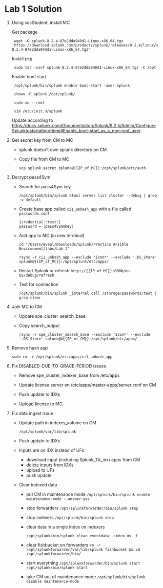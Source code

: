 # Lab 1 Solution

1. Using sccStudent, install MC
    
    Get package
    
        wget -O splunk-8.2.4-87e2dda940d1-Linux-x86_64.tgz 'https://download.splunk.com/products/splunk/releases/8.2.4/linux/splunk-8.2.4-87e2dda940d1-Linux-x86_64.tgz'
    
    Install pkg

        sudo tar -xzvf splunk-8.2.4-87e2dda940d1-Linux-x86_64.tgz -C /opt

    Enable boot start
       
        /opt/splunk/bin/splunk enable boot-start -user splunk
        
        chown -R splunk /opt/splunk/

        sudo su - root
    
        vim /etc/init.d/splunk

    Update according to https://docs.splunk.com/Documentation/Splunk/8.2.5/Admin/ConfigureSplunktostartatboottime#Enable_boot-start_as_a_non-root_user

1. Get secret key from CM to MC
    - splunk doesn't own splunk directory on CM

    - Copy file from CM to MC
        
        `scp splunk.secret splunk@{{IP_of_MC}}:/opt/splunk/etc/auth`

1. Decrypt pass4Sym
    
    - Search for pass4Sym key
    
        `/opt/splunk/bin/splunk btool server list cluster --debug | grep -v default`

    - Create base app called `ci1_unhash_app` with a file called `passwords.conf`
    
        ```
        [credential::test:]
        password = (pass4Symmkey)
        ```

    - Add app to MC (in new terminal)
    
        ```
        cd "/Users/eveal/Downloads/Splunk/Practice Ansible Environment/labs/Lab 1"

        rsync -r ci1_unhash_app --exclude 'Icon*' --exclude '.DS_Store' splunk@{{IP_of_MC}}:/opt/splunk/etc/apps/
        ```
    
   -  Restart Splunk or refresh `http://{{IP_of_MC}}:8000/en-US/debug/refresh `

    - Test for connection
        
        ```
        /opt/splunk/bin/splunk _internal call /storage/passwords/test | grep clear
        ```
    
1. Join MC to CM

    - Update spe_cluster_search_base
    
    - Copy search_output
    
       ```
       rsync -r spe_cluster_search_base --exclude 'Icon*' --exclude '.DS_Store' splunk@4{{IP_of_CM}}:/opt/splunk/etc/apps/
       ```

1. Remove hash app
    
    `sudo rm -r /opt/splunk/etc/apps/ci1_unhash_app`

1. Fix DISABLED-DUE-TO-GRACE-PERIOD issues
    
    - Remove spe_cluster_indexer_base from /etc/apps
    
    - Update license server on /etc/apps/master-apps/server.conf on CM
    
    - Push update to IDXs
    
    - Upload license to MC

1. Fix data ingest issue
    
    - Update path in indexes_volume on CM

        `/opt/splunk/var/lib/splunk`
    
    - Push update to IDXs
    
    - Inputs are on IDX instead of UFs
    
        - download input (including Splunk_TA_nix) apps from CM
        - delete inputs from IDXs
        - upload to UFs
        - push update
    
    - Clear indexed data
    
        - put CM in maintenance mode
            `/opt/splunk/bin/splunk enable maintenance-mode --answer-yes`
        - stop forwarders
            `/opt/splunkforwarder/bin/splunk stop`
        - stop indexers
            `/opt/splunk/bin/splunk stop`
        - clear data in a single index on indexers
            
            `/opt/splunk/bin/splunk clean eventdata -index os -f ` 
        - clear fishbucket on forwarders 
            `rm -r /opt/splunkforwarder/var/lib/splunk fishbucket && cd /opt/splunkforwarder/bin/`
        - start everything
            `/opt/splunkforwarder/bin/splunk start
            /opt/splunk/bin/splunk start`
        - take CM out of maintenance mode
            `/opt/splunk/bin/splunk disable maintenance-mode`

